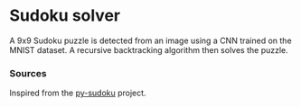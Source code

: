 # Sudoku solver
A 9x9 Sudoku puzzle is detected from an image using a CNN trained on the MNIST dataset.
A recursive backtracking algorithm then solves the puzzle.

### Sources
Inspired from the [py-sudoku](https://pypi.org/project/py-sudoku/) project.
